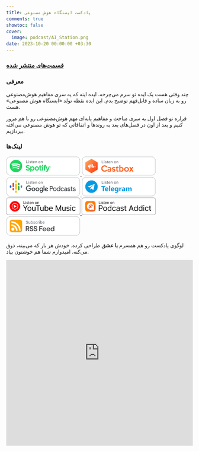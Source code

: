 ```yaml
---
title: پادکست ایستگاه هوش‌ مصنوعی
comments: true
showtoc: false
cover:
  image: podcast/AI_Station.png
date: 2023-10-20 00:00:00 +03:30
---
```


### [قسمت‌های منتشر‌ شده](https://aprd.ir/fatags/%D8%A7%DB%8C%D8%B3%D8%AA%DA%AF%D8%A7%D9%87_%D9%87%D9%88%D8%B4_%D9%85%D8%B5%D9%86%D9%88%D8%B9%DB%8C/)

### معرفی

چند وقتی هست یک ایده تو سرم می‌چرخه. ایده اینه که یه سری مفاهیم هوش‌مصنوعی رو به زبان ساده و قابل‌فهم توضیح بدم. این ایده نقطه تولد «ایستگاه هوش‌ مصنوعی» هست.

قراره تو فصل اول یه سری مباحث و مفاهیم پایه‌ای مهم هوش‌مصنوعی رو با هم مرور کنیم و بعد از اون در فصل‌های بعد به روندها و اتفاقاتی که تو هوش مصنوعی می‌افته بپردازیم.

### لینک‌ها

<div class="link-container">
<a href="https://open.spotify.com/show/6TPjftO0GVSh6ztwqqEUxM" target="_blank">
    <img src="spotify.svg" alt="Listen on Spotify" style="width: 200px; height: auto;">
</a>
<a href="https://castbox.fm/ch/5618013" target="_blank">
    <img src="castbox.svg" alt="Listen on Castbox" style="width: 200px; height: auto;">
</a>
<a href="https://podcasts.google.com/feed/aHR0cDovL3Jzcy5jYXN0Ym94LmZtL2V2ZXJlc3QvNDgwYzk3YTA3OTI1NGEwNmJhMzk2NzgzYTQ0ZjBhY2MueG1s" target="_blank">
    <img src="googlepodcasts.svg" alt="Listen on Google Podcasts" style="width: 200px; height: auto;">
</a>
<a href="https://t.me/ai_station_fa" target="_blank">
    <img src="telegram.svg" alt="Listen on Telegram" style="width: 200px; height: auto;">
</a>
<a href="https://music.youtube.com/playlist?list=PL2zpou3rcADhTYvY85akqN8R08m58HsTr" target="_blank">
    <img src="youtube.svg" alt="Listen on Youtube Music" style="width: 200px; height: auto;">
</a>
<a href="https://podcastaddict.com/podcast/5101497" target="_blank">
    <img src="podcastaddict-light.svg" alt="Listen on Podcast Addict" style="width: 200px; height: auto;">
</a>
<a href="https://feeds.chrt.fm/ai-station-podcast" target="_blank">
    <img src="rss.svg" alt="Subscribe RSS Feed" style="width: 200px; height: auto;">
</a>
<!-- <h>https://nathangathright.github.io/podcast-badges/</h> -->
</div>

لوگوی پادکست رو هم همسرم **با عشق** طراحی کرده. خودش هر بار که می‌بینه، ذوق می‌کنه. امیدوارم شما هم خوشتون بیاد.

<iframe src="https://castbox.fm/app/castbox/player/id5618013?v=8.22.11&autoplay=0" frameborder="0" width="100%" height="500" loading="lazy"></iframe>
